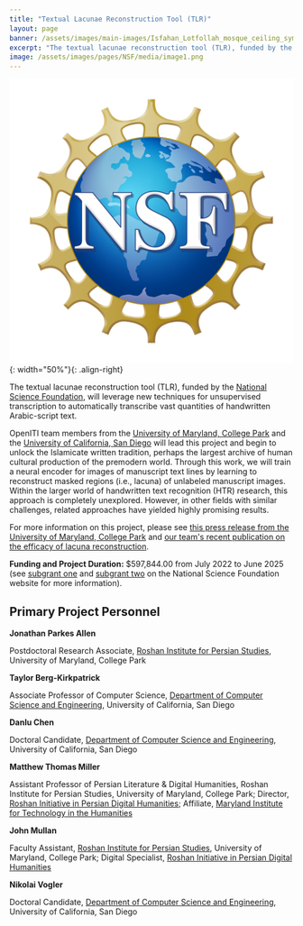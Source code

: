 ```yaml
---
title: "Textual Lacunae Reconstruction Tool (TLR)"
layout: page
banner: /assets/images/main-images/Isfahan_Lotfollah_mosque_ceiling_symmetric_narrow_border.png
excerpt: "The textual lacunae reconstruction tool (TLR), funded by the National Science Foundation, will leverage new techniques for unsupervised transcription to automatically transcribe vast quantities of handwritten Arabic-script text."
image: /assets/images/pages/NSF/media/image1.png
---
```


![](/assets/images/pages/NSF/media/image1.png){: width="50%"}{: .align-right}

The textual lacunae reconstruction tool (TLR), funded by the [National Science Foundation](https://www.nsf.gov/), will leverage new techniques for unsupervised transcription to automatically transcribe vast quantities of handwritten Arabic-script text.

OpenITI team members from the [University of Maryland, College Park](https://umd.edu/) and the [University of California, San Diego](https://ucsd.edu/) will lead this project and begin to unlock the Islamicate written tradition, perhaps the largest archive of human cultural production of the premodern world. Through this work, we will train a neural encoder for images of manuscript text lines by learning to reconstruct masked regions (i.e., lacuna) of unlabeled manuscript images. Within the larger world of handwritten text recognition (HTR) research, this approach is completely unexplored. However, in other fields with similar challenges, related approaches have yielded highly promising results. 

For more information on this project, please see [this press release from the University of Maryland, College Park](https://arhu.umd.edu/news/nsf-grant-funds-research-islamicate-manuscript-transcription-methods) and [our team's recent publication on the efficacy of lacuna reconstruction](https://arxiv.org/abs/2112.08692). 

**Funding and Project Duration:** $597,844.00 from July 2022 to June 2025 (see [subgrant one](https://www.nsf.gov/awardsearch/showAward?AWD_ID=2200333&HistoricalAwards=false) and [subgrant two](https://www.nsf.gov/awardsearch/showAward?AWD_ID=2200334&HistoricalAwards=false) on the National Science Foundation website for more information).

## Primary Project Personnel

**Jonathan Parkes Allen**

Postdoctoral Research Associate, [Roshan Institute for Persian Studies](https://sllc.umd.edu/fields/persian), University of Maryland, College Park

**Taylor Berg-Kirkpatrick**

Associate Professor of Computer Science, [Department of Computer Science and Engineering](https://cse.ucsd.edu/), University of California, San Diego

**Danlu Chen**

Doctoral Candidate, [Department of Computer Science and Engineering](https://cse.ucsd.edu/), University of California, San Diego

**Matthew Thomas Miller**

Assistant Professor of Persian Literature & Digital Humanities, Roshan Institute for Persian Studies, University of Maryland, College Park; Director, [Roshan Initiative in Persian Digital Humanities](https://sllc.umd.edu/fields/persian/roshan-institute/digital-humanities); Affiliate, [Maryland Institute for Technology in the Humanities](https://mith.umd.edu/)

**John Mullan**

Faculty Assistant, [Roshan Institute for Persian Studies](https://sllc.umd.edu/fields/persian), University of Maryland, College Park; Digital Specialist, [Roshan Initiative in Persian Digital Humanities](https://sllc.umd.edu/fields/persian/roshan-institute/digital-humanities)

**Nikolai Vogler**

Doctoral Candidate, [Department of Computer Science and Engineering](https://cse.ucsd.edu/), University of California, San Diego
